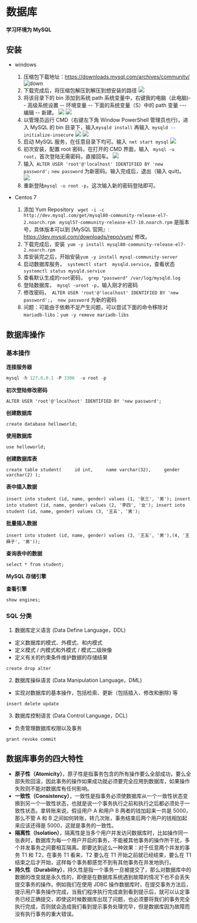 # **数据库**
   **学习环境为 MySQL**
## **安装**

- windows

  1. 压缩包下载地址：<https://downloads.mysql.com/archives/community/>
     ![down](/MySQLDown.png)
  2. 下载完成后，将压缩包解压到解压到想安装的路径
     ![](https://github.com/Mmmmmmi/MyNote/tree/master/resource/MySQLPATH.png)
  3. 将该目录下的 bin 添加到系统 path 系统变量中，右键我的电脑（此电脑)-- 高级系统设置 -- 环境变量 -- 下面的系统变量（S）中的 path 变量 --- 编辑 -- 新建。
     ![](https://github.com/Mmmmmmi/MyNote/tree/master/resource/binpath.png)
     ![](https://github.com/Mmmmmmi/MyNote/tree/master/resource/addpath.png)
  4. 以管理员运行 CMD（右键左下角 Window PowerShell 管理员也行)，进入 MySQL 的 bin 目录下，输入`mysqld install` 再输入` mysqld --initialize-insecure`
     ![](https://github.com/Mmmmmmi/MyNote/tree/master/resource/install.png)
     ![](https://github.com/Mmmmmmi/MyNote/tree/master/resource/init.png)
  5. 启动 MySQL 服务，在任意目录下均可。输入` net start mysql`
     ![](https://github.com/Mmmmmmi/MyNote/tree/master/resource/start.png)
  6. 初次安装，配置 root 密码，在打开的 CMD 界面，输入 ` mysql -u root`，首次登陆无需密码，直接回车。
     ![](https://github.com/Mmmmmmi/MyNote/tree/master/resource/rootinit.png)
  7. 输入` ALTER USER 'root'@'localhost' IDENTIFIED BY 'new password';`   `new password` 为新密码。输入完成后，退出（输入 quit)。
     ![](https://github.com/Mmmmmmi/MyNote/tree/master/resource/newpasswd.png)
  8. 重新登陆`mysql -u root -p`，这次输入新的密码登陆即可。
- Centos 7
  1. 添加 Yum Repository
     ` wget -i -c http://dev.mysql.com/get/mysql80-community-release-el7-2.noarch.rpm`
     ` mysql57-community-release-el7-10.noarch.rpm` 是版本号，具体版本可以到
     [MySQL 官网』: https://dev.mysql.com/downloads/repo/yum/
     修改。
  2. 下载完成后，安装` yum -y install mysql80-community-release-el7-2.noarch.rpm`
  3. 库安装完之后，开始安装`yum -y install mysql-community-server `
  4. 启动数据库服务，` systemctl start  mysqld.service`，查看状态 `systemctl status mysqld.service`
  5. 查看默认生成的`root`密码，` grep "password" /var/log/mysqld.log`
  6. 登陆数据库，` mysql -uroot -p`，输入刚才的密码
  7. 修改密码，` ALTER USER 'root'@'localhost' IDENTIFIED BY 'new password';`，` new password` 为新的密码
  8. 问题：可能由于依赖不足产生问题，可以尝试下面的命令移除对` mariadb-libs`：` yum -y remove mariadb-libs `

## **数据库操作**

### **基本操作**

**连接服务器**

```sql
mysql -h 127.0.0.1 -P 3306  -u root -p
```

**初次登陆修改密码**
```
ALTER USER 'root'@'localhost' IDENTIFIED BY 'new password';
```
**创建数据库**
```
create database helloworld; 
```
**使用数据库**
```
use helloworld; 
```
**创建数据库表**
```
create table student(     id int,     name varchar(32),     gender varchar(2) ); 
```
**表中插入数据**
```
insert into student (id, name, gender) values (1, '张三', '男'); insert into student (id, name, gender) values (2, '李四', '女'); insert into student (id, name, gender) values (3, '王五', '男'); 
```
**批量插入数据**
```
insert into student (id, name, gender) values (3, '王五', '男'),(4, '王麻子', '男')); 
```
**查询表中的数据**
```
select * from student; 
```
**MySQL 存储引擎**

**查看引擎**
```
show engines; 
```
### **SQL 分类**

1. 数据库定义语言 (Data Define Language，DDL)

- 定义数据库的模式、外模式、和内模式
- 定义模式 / 内模式和外模式 / 模式二级映像
- 定义有关的约束条件维护数据的存储结果
```
create drop alter
```
2. 数据库操纵语言 (Data Manipulation Language，DML)

- 实现对数据库的基本操作，包括检索、更新（包括插入、修改和删除) 等
```
insert delete update 
```
3. 数据库控制语言 (Data Control Language，DCL)

- 负责管理数据库权限以及事务
```
grant revoke commit
```
## **数据库事务的四大特性**

- **原子性（Atomicity）**，原子性是指事务包含的所有操作要么全部成功，要么全部失败回滚，因此事务的操作如果成功就必须要完全应用到数据库，如果操作失败则不能对数据库有任何影响。
- **一致性（Consistency）**，一致性是指事务必须使数据库从一个一致性状态变换到另一个一致性状态，也就是说一个事务执行之前和执行之后都必须处于一致性状态。拿转账来说，假设用户 A 和用户 B 两者的钱加起来一共是 5000，那么不管 A 和 B 之间如何转账，转几次账，事务结束后两个用户的钱相加起来应该还得是 5000，这就是事务的一致性。
- **隔离性（Isolation）**，隔离性是当多个用户并发访问数据库时，比如操作同一张表时，数据库为每一个用户开启的事务，不能被其他事务的操作所干扰，多个并发事务之间要相互隔离。即要达到这么一种效果：对于任意两个并发的事务 T1 和 T2，在事务 T1 看来，T2 要么在 T1 开始之前就已经结束，要么在 T1 结束之后才开始，这样每个事务都感觉不到有其他事务在并发地执行。
- **持久性（Durability）**，持久性是指一个事务一旦被提交了，那么对数据库中的数据的改变就是永久性的，即便是在数据库系统遇到故障的情况下也不会丢失提交事务的操作。例如我们在使用 JDBC 操作数据库时，在提交事务方法后，提示用户事务操作完成，当我们程序执行完成直到看到提示后，就可以认定事务已经正确提交，即使这时候数据库出现了问题，也必须要将我们的事务完全执行完成，否则就会造成我们看到提示事务处理完毕，但是数据库因为故障而没有执行事务的重大错误。